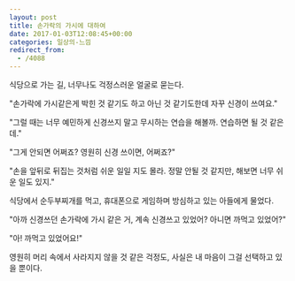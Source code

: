 ```yaml
---
layout: post
title: 손가락의 가시에 대하여
date: 2017-01-03T12:08:45+00:00
categories: 일상의-느낌
redirect_from:
  - /4088
---
```


식당으로 가는 길, 너무나도 걱정스러운 얼굴로 묻는다.

 

"손가락에 가시같은게 박힌 것 같기도 하고 아닌 것 같기도한데 자꾸 신경이 쓰여요."

"그럴 때는 너무 예민하게 신경쓰지 말고 무시하는 연습을 해볼까. 연습하면 될 것 같은데."

"그게 안되면 어쩌죠? 영원히 신경 쓰이면, 어쩌죠?"

"손을 앞뒤로 뒤집는 것처럼 쉬운 일일 지도 몰라. 정말 안될 것 같지만, 해보면 너무 쉬운 일도 있지."

 

식당에서 순두부찌개를 먹고, 휴대폰으로 게임하며 방심하고 있는 아들에게 물었다.

 

"아까 신경쓰던 손가락에 가시 같은 거, 계속 신경쓰고 있었어? 아니면 까먹고 있었어?"

"아! 까먹고 있었어요!"

 

영원히 머리 속에서 사라지지 않을 것 같은 걱정도, 사실은 내 마음이 그걸 선택하고 있을 뿐이다.
<div id=comments>
</div>

